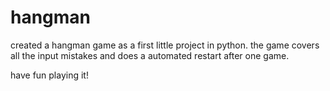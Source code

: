 # hangman

created a hangman game as a first little project in python. 
the game covers all the input mistakes and does a automated restart after one game. 

have fun playing it!
